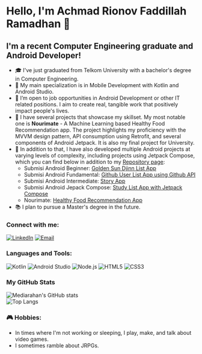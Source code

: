 # Hello, I'm Achmad Rionov Faddillah Ramadhan 👋

## I'm a recent Computer Engineering graduate and Android Developer!

- 🎓 I've just graduated from Telkom University with a bachelor's degree in Computer Engineering.
- 🌱 My main specialization is in Mobile Development with Kotlin and Android Studio.
- 👀 I’m open to job opportunities in Android Development or other IT related positions. I aim to create real, tangible work that positively impact people's lives.
- 🚀 I have several projects that showcase my skillset. My most notable one is **Nourimate** - A Machine Learning based Healthy Food Recommendation app. The project highlights my proficiency with the MVVM design pattern, API consumption using Retrofit, and several components of Android Jetpack. It is also my final project for University.
- 📱 In addition to that, I have also developed multiple Android projects at varying levels of complexity, including projects using Jetpack Compose, which you can find below in addition to my [Repository page](https://github.com/mediarahan?tab=repositories):
  - Submisi Android Beginner: [Golden Sun Djinn List App](https://github.com/mediarahan/DicodingBeginner)
  - Submisi Android Fundamental: [Github User List App using Github API](https://github.com/mediarahan/DicodingFundamental)
  - Submisi Android Intermediate: [Story App](https://github.com/mediarahan/DicodingIntermediate)
  - Submisi Android Jepack Compose: [Study List App with Jetpack Compose](https://github.com/mediarahan/DicodingJetpackCompose)
  - Nourimate: [Healthy Food Recommendation App](https://github.com/mediarahan/nourimate) <br>
- 📚 I plan to pursue a Master's degree in the future.


### Connect with me:
[![LinkedIn](https://img.shields.io/badge/LinkedIn-Connect-blue)](https://www.linkedin.com/in/achmadrionov/)
[![Email](https://img.shields.io/badge/Email-Me-brightgreen)](mailto:pergerakanpertama@gmail.com)

### Languages and Tools:
![Kotlin](https://img.shields.io/badge/Kotlin-%23ED8B00.svg?&style=for-the-badge&logo=kotlin&logoColor=white)
![Android Studio](https://img.shields.io/badge/Android_Studio-3DDC84?style=for-the-badge&logo=android-studio&logoColor=white)
![Node.js](https://img.shields.io/badge/Node.js-43853D?style=for-the-badge&logo=node-dot-js&logoColor=white)
![HTML5](https://img.shields.io/badge/HTML5-E34F26?style=for-the-badge&logo=html5&logoColor=white)
![CSS3](https://img.shields.io/badge/CSS3-1572B6?style=for-the-badge&logo=css3&logoColor=white)

### My GitHub Stats
![Mediarahan's GitHub stats](https://github-readme-stats.vercel.app/api?username=mediarahan&show_icons=true&theme=tokyonight)<br>
![Top Langs](https://github-readme-stats.vercel.app/api/top-langs/?username=mediarahan&hide=jupyter%20notebook&theme=vue-dark&layout=compact&nocache=1)

### 🎮 Hobbies:
- In times where I'm not working or sleeping, I play, make, and talk about video games. 
- I sometimes ramble about JRPGs.
